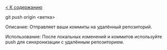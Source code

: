 [< К содержанию](./readme.md)

git push origin <ветка>

Описание: Отправляет ваши коммиты на удалённый репозиторий.

Использование: После локальных изменений и коммитов используйте push для синхронизации с удалённым репозиторием.